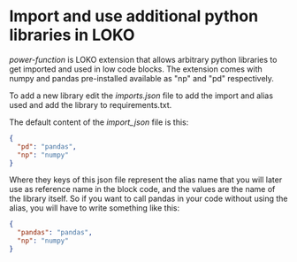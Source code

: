 # Import and use additional python libraries in LOKO

_power-function_ is LOKO extension that allows arbitrary python libraries to get imported and used in low code blocks.
The extension comes with numpy and pandas pre-installed available as "np" and "pd" respectively.

To add a new library edit the _imports.json_ file to add the import and alias used and add the library to requirements.txt.

The default content of the _import_json_ file is this:

```json
{
  "pd": "pandas",
  "np": "numpy"
}
```

Where they keys of this json file represent the alias name that you will later use as reference name in the block code, and the values are the name of the library itself. So if you want to call pandas in your code without using the alias, you will have to write something like this:


```json
{
  "pandas": "pandas",
  "np": "numpy"
}
```